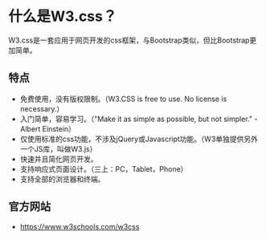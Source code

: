什么是W3.css？
========

W3.css是一套应用于网页开发的css框架，与Bootstrap类似，但比Bootstrap更加简单。

## 特点

* 免费使用，没有版权限制。（W3.CSS is free to use. No license is necessary.）
* 入门简单，容易学习。（"Make it as simple as possible, but not simpler." - Albert Einstein）
* 仅使用标准的css功能，不涉及jQuery或Javascript功能。（W3单独提供另外一个JS库，叫做W3.js）
* 快速并且简化网页开发。
* 支持响应式页面设计。（三上：PC，Tablet，Phone）
* 支持全部的浏览器和终端。

## 官方网站

* https://www.w3schools.com/w3css


